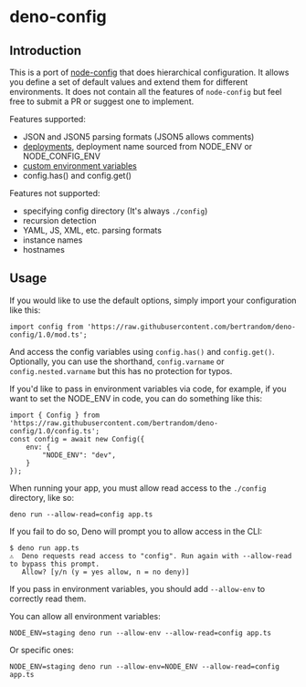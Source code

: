 # deno-config

## Introduction

This is a port of [node-config](https://github.com/node-config/node-config) that does hierarchical configuration. It allows you define a set of default values and extend them for different environments. It does not contain all the features of `node-config` but feel free to submit a PR or suggest one to implement.

Features supported:
* JSON and JSON5 parsing formats (JSON5 allows comments)
* [deployments](https://github.com/node-config/node-config/wiki/Configuration-Files#file-load-order), deployment name sourced from NODE_ENV or NODE_CONFIG_ENV
* [custom environment variables](https://github.com/node-config/node-config/wiki/Environment-Variables#custom-environment-variables)
* config.has() and config.get()

Features not supported:
* specifying config directory (It's always `./config`)
* recursion detection
* YAML, JS, XML, etc. parsing formats
* instance names
* hostnames

## Usage

If you would like to use the default options, simply import your configuration like this:

```
import config from 'https://raw.githubusercontent.com/bertrandom/deno-config/1.0/mod.ts';
```

And access the config variables using `config.has()` and `config.get()`. Optionally, you can use the shorthand, `config.varname` or `config.nested.varname` but this has no protection for typos.

If you'd like to pass in environment variables via code, for example, if you want to set the NODE_ENV in code, you can do something like this:
```
import { Config } from 'https://raw.githubusercontent.com/bertrandom/deno-config/1.0/config.ts';
const config = await new Config({
    env: {
        "NODE_ENV": "dev",
    }
});
```

When running your app, you must allow read access to the `./config` directory, like so:

```
deno run --allow-read=config app.ts
```

If you fail to do so, Deno will prompt you to allow access in the CLI:

```
$ deno run app.ts
⚠️  ️Deno requests read access to "config". Run again with --allow-read to bypass this prompt.
   Allow? [y/n (y = yes allow, n = no deny)]
```

If you pass in environment variables, you should add `--allow-env` to correctly read them.

You can allow all environment variables:
```
NODE_ENV=staging deno run --allow-env --allow-read=config app.ts
```

Or specific ones:
```
NODE_ENV=staging deno run --allow-env=NODE_ENV --allow-read=config app.ts
```

